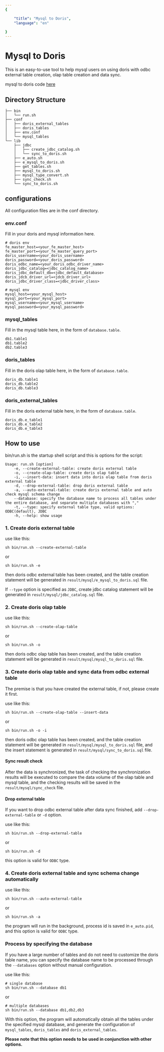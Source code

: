 ```yaml
---
{

    "title": "Mysql to Doris",
    "language": "en"

}
---
```


<!--
Licensed to the Apache Software Foundation (ASF) under one
or more contributor license agreements.  See the NOTICE file
distributed with this work for additional information
regarding copyright ownership.  The ASF licenses this file
to you under the Apache License, Version 2.0 (the
"License"); you may not use this file except in compliance
with the License.  You may obtain a copy of the License at

  http://www.apache.org/licenses/LICENSE-2.0

Unless required by applicable law or agreed to in writing, 
software distributed under the License is distributed on an
"AS IS" BASIS, WITHOUT WARRANTIES OR CONDITIONS OF ANY
KIND, either express or implied.  See the License for the
specific language governing permissions and limitations
under the License.
-->

# Mysql to Doris

This is an easy-to-use tool to help mysql users on using doris with odbc external table creation, olap table creation and data sync.

mysql to doris code [here](https://github.com/apache/doris/tree/master/extension/mysql_to_doris)

## Directory Structure

```text
├── bin
│   └── run.sh
├── conf
│   ├── doris_external_tables
│   ├── doris_tables
│   ├── env.conf
│   └── mysql_tables
└── lib
    ├── jdbc
    │   ├── create_jdbc_catalog.sh
    │   └── sync_to_doris.sh
    ├── e_auto.sh
    ├── e_mysql_to_doris.sh
    ├── get_tables.sh
    ├── mysql_to_doris.sh
    ├── mysql_type_convert.sh
    ├── sync_check.sh
    └── sync_to_doris.sh
```

## configurations

All configuration files are in the conf directory.

### env.conf

Fill in your doris and mysql information here.

```text
# doris env
fe_master_host=<your_fe_master_host>
fe_master_port=<your_fe_master_query_port>
doris_username=<your_doris_username>
doris_password=<your_doris_password>
doris_odbc_name=<your_doris_odbc_driver_name>
doris_jdbc_catalog=<jdbc_catalog_name>
doris_jdbc_default_db=<jdbc_default_database>
doris_jdcb_driver_url=<jdcb_driver_url>
doris_jdbc_driver_class=<jdbc_driver_class>

# mysql env
mysql_host=<your_mysql_host>
mysql_port=<your_mysql_port>
mysql_username=<your_mysql_username>
mysql_password=<your_mysql_password>
```

### mysql_tables

Fill in the mysql table here, in the form of `database.table`.

```text
db1.table1
db1.table2
db2.table3
```

### doris_tables

Fill in the doris olap table here, in the form of `database.table`.

```text
doris_db.table1
doris_db.table2
doris_db.table3
```

### doris_external_tables

Fill in the doris external table here, in the form of `database.table`.

```text
doris_db.e_table1
doris_db.e_table2
doris_db.e_table3
```

## How to use

bin/run.sh is the startup shell script and this is options for the script:

```shell
Usage: run.sh [option]
    -e, --create-external-table: create doris external table
    -o, --create-olap-table: create doris olap table
    -i, --insert-data: insert data into doris olap table from doris external table
    -d, --drop-external-table: drop doris external table
    -a, --auto-external-table: create doris external table and auto check mysql schema change
    --database: specify the database name to process all tables under the entire database, and separate multiple databases with ","
    -t, --type: specify external table type, valid options: ODBC(default), JDBC
    -h, --help: show usage
```

### 1. Create doris external table

use like this:

```shell
sh bin/run.sh --create-external-table
```

or

```shell
sh bin/run.sh -e
```

then doris odbc external table has been created, and the table creation statement will be generated in `result/mysql/e_mysql_to_doris.sql` file.

If `--type` option is specified as `JDBC`, create jdbc catalog statement will be generated in `result/mysql/jdbc_catalog.sql` file.

### 2. Create doris olap table

use like this:

```shell
sh bin/run.sh --create-olap-table
```

or

```shell
sh bin/run.sh -o
```

then doris odbc olap table has been created, and the table creation statement will be generated in `result/mysql/mysql_to_doris.sql` file.

### 3. Create doris olap table and sync data from odbc external table

The premise is that you have created the external table, if not, please create it first.

use like this:

```shell
sh bin/run.sh --create-olap-table --insert-data
```

or

```shell
sh bin/run.sh -o -i
```

then doris odbc olap table has been created, and the table creation statement will be generated in `result/mysql/mysql_to_doris.sql` file, and the insert statement is generated in `result/mysql/sync_to_doris.sql` file.

#### Sync result check

After the data is synchronized, the task of checking the synchronization results will be executed to compare the data volume of the olap table and mysql table, and the checking results will be saved in the `result/mysql/sync_check` file.

#### Drop external table

If you want to drop odbc external table after data sync finished, add `--drop-external-table` or `-d` option.

use like this:

```shell
sh bin/run.sh --drop-external-table
```

or

```shell
sh bin/run.sh -d
```

this option is valid for `ODBC` type.

### 4. Create doris external table and sync schema change automatically

use like this:

```shell
sh bin/run.sh --auto-external-table
```

or

```shell
sh bin/run.sh -a
```

the program will run in the background, process id is saved in `e_auto.pid`, and this option is valid for `ODBC` type.

### Process by specifying the database

If you have a large number of tables and do not need to customize the doris table name, you can specify the database name to be processed through the `--databases` option without manual configuration.

use like this:

```shell
# single database
sh bin/run.sh --database db1
```

or

```shell
# multiple databases 
sh bin/run.sh --database db1,db2,db3
```

With this option, the program will automatically obtain all the tables under the specified mysql database, and generate the configuration of `mysql_tables`, `doris_tables` and `doris_external_tables`.

**Please note that this option needs to be used in conjunction with other options.**
